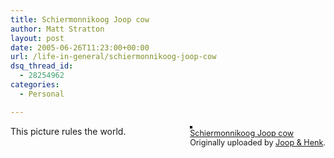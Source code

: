 ```yaml
---
title: Schiermonnikoog Joop cow
author: Matt Stratton
layout: post
date: 2005-06-26T11:23:00+00:00
url: /life-in-general/schiermonnikoog-joop-cow
dsq_thread_id:
  - 28254962
categories:
  - Personal

---
```

<div style="float:right;margin-left:10px;margin-bottom:10px;">
  <a href="https://www.flickr.com/photos/henk/796710/" title="photo sharing"><img src="https://photos1.flickr.com/796710_cad19fc2df_m.jpg" alt="" style="border:solid 2px #000000;" /></a> <br /> <span style="font-size:.9em;margin-top:0;"> <a href="https://www.flickr.com/photos/henk/796710/">Schiermonnikoog Joop cow</a> <br /> Originally uploaded by <a href="https://www.flickr.com/people/henk/">Joop & Henk</a>. </span>
</div>

This picture rules the world.